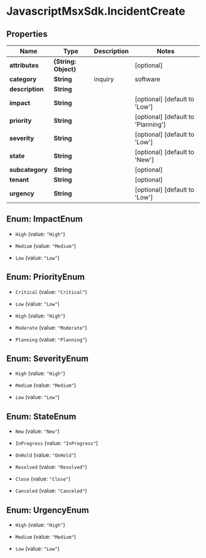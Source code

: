 # JavascriptMsxSdk.IncidentCreate

## Properties

Name | Type | Description | Notes
------------ | ------------- | ------------- | -------------
**attributes** | **{String: Object}** |  | [optional] 
**category** | **String** | inquiry|software|hardware|network|database | [optional] [default to &#39;inquiry&#39;]
**description** | **String** |  | 
**impact** | **String** |  | [optional] [default to &#39;Low&#39;]
**priority** | **String** |  | [optional] [default to &#39;Planning&#39;]
**severity** | **String** |  | [optional] [default to &#39;Low&#39;]
**state** | **String** |  | [optional] [default to &#39;New&#39;]
**subcategory** | **String** |  | [optional] 
**tenant** | **String** |  | [optional] 
**urgency** | **String** |  | [optional] [default to &#39;Low&#39;]



## Enum: ImpactEnum


* `High` (value: `"High"`)

* `Medium` (value: `"Medium"`)

* `Low` (value: `"Low"`)





## Enum: PriorityEnum


* `Critical` (value: `"Critical"`)

* `Low` (value: `"Low"`)

* `High` (value: `"High"`)

* `Moderate` (value: `"Moderate"`)

* `Planning` (value: `"Planning"`)





## Enum: SeverityEnum


* `High` (value: `"High"`)

* `Medium` (value: `"Medium"`)

* `Low` (value: `"Low"`)





## Enum: StateEnum


* `New` (value: `"New"`)

* `InProgress` (value: `"InProgress"`)

* `OnHold` (value: `"OnHold"`)

* `Resolved` (value: `"Resolved"`)

* `Close` (value: `"Close"`)

* `Canceled` (value: `"Canceled"`)





## Enum: UrgencyEnum


* `High` (value: `"High"`)

* `Medium` (value: `"Medium"`)

* `Low` (value: `"Low"`)




